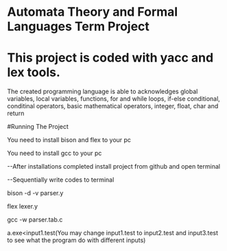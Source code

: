 # Automata Theory and Formal Languages Term Project

# This project is coded with yacc and lex tools.

The created programming language is able to acknowledges global variables, local variables, functions, for and while loops,
if-else conditional, conditinal operators, basic mathematical operators, integer, float, char and return

#Running The Project

You need to install bison and flex to your pc

You need to install gcc to your pc

--After installations completed install project from github and open terminal

--Sequentially write codes to terminal

bison -d -v parser.y

flex lexer.y

gcc -w parser.tab.c

a.exe<input1.test(You may change input1.test to input2.test and input3.test to see what the program do with different inputs)
